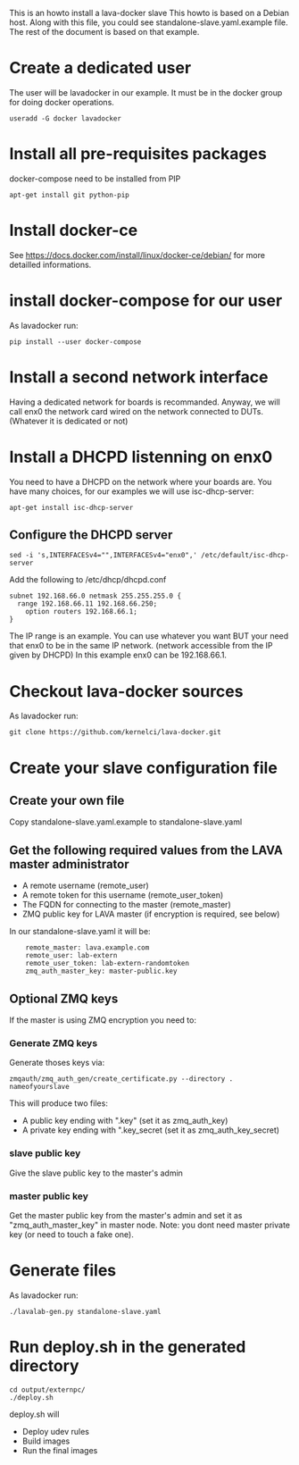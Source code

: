 This is an howto install a lava-docker slave
This howto is based on a Debian host.
Along with this file, you could see standalone-slave.yaml.example file.
The rest of the document is based on that example.

# Create a dedicated user
The user will be lavadocker in our example. It must be in the docker group for doing docker operations.
```
useradd -G docker lavadocker
```

# Install all pre-requisites packages
docker-compose need to be installed from PIP
```
apt-get install git python-pip
```

# Install docker-ce
See https://docs.docker.com/install/linux/docker-ce/debian/ for more detailled informations.

# install docker-compose for our user

As lavadocker run:
```
pip install --user docker-compose
```

# Install a second network interface
Having a dedicated network for boards is recommanded.
Anyway, we will call enx0 the network card wired on the network connected to DUTs. (Whatever it is dedicated or not)

# Install a DHCPD listenning on enx0
You need to have a DHCPD on the network where your boards are.
You have many choices, for our examples we will use isc-dhcp-server:
```
apt-get install isc-dhcp-server
```

## Configure the DHCPD server
```
sed -i 's,INTERFACESv4="",INTERFACESv4="enx0",' /etc/default/isc-dhcp-server
```

Add the following to /etc/dhcp/dhcpd.conf
```
subnet 192.168.66.0 netmask 255.255.255.0 {
  range 192.168.66.11 192.168.66.250;
	option routers 192.168.66.1;
}
```
The IP range is an example. You can use whatever you want BUT your need that enx0 to be in the same IP network. (network accessible from the IP given by DHCPD)
In this example enx0 can be 192.168.66.1.

# Checkout lava-docker sources
As lavadocker run:
```
git clone https://github.com/kernelci/lava-docker.git
```

# Create your slave configuration file
## Create your own file
Copy standalone-slave.yaml.example to standalone-slave.yaml

## Get the following required values from the LAVA master administrator
* A remote username (remote_user)
* A remote token for this username (remote_user_token)
* The FQDN for connecting to the master (remote_master)
* ZMQ public key for LAVA master (if encryption is required, see below)

In our standalone-slave.yaml it will be:
```
    remote_master: lava.example.com
    remote_user: lab-extern
    remote_user_token: lab-extern-randomtoken
    zmq_auth_master_key: master-public.key
```

## Optional ZMQ keys
If the master is using ZMQ encryption you need to:
### Generate ZMQ keys
Generate thoses keys via:
```
zmqauth/zmq_auth_gen/create_certificate.py --directory . nameofyourslave
```
This will produce two files:
* A public key ending with ".key" (set it as zmq_auth_key)
* A private key ending with ".key_secret (set it as zmq_auth_key_secret)

### slave public key
Give the slave public key to the master's admin

### master public key
Get the master public key from the master's admin and set it as "zmq_auth_master_key" in master node.
Note: you dont need master private key (or need to touch a fake one).

# Generate files
As lavadocker run:
```
./lavalab-gen.py standalone-slave.yaml
```

# Run deploy.sh in the generated directory
```
cd output/externpc/
./deploy.sh
```

deploy.sh will
- Deploy udev rules
- Build images
- Run the final images

